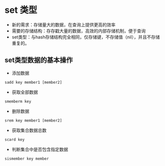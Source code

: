 # set 类型

- 新的需求：存储量大的数据，在查询上提供更高的效率
- 需要的存储结构：存存戳大量的数据，高效的内部存储机制，便于查询
- set类型：与hash存储结构完全相同，仅存储键，不存储值（nil），并且不存储重复的。

## set类型数据的基本操作
- 添加数据
```shell
sadd key member1 [member2]
```

- 获取全部数据
```shell
smemberm key
```

- 删除数据
```shell
srem key member1 [member2]
```

- 获取集合数据总数
```shell
scard key
```

- 判断集合中是否包含指定数据
```shell
sismember key member
```